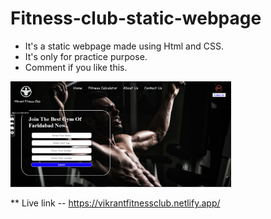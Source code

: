 # Fitness-club-static-webpage

<ul>
  <li> It's a static webpage made using Html and CSS.</li>
  <li>It's only for practice purpose.</li>
  <li>Comment if you like this.</li> 
</ul>
<img src="https://github.com/Arun-webcode/Fitness-club-static-website/blob/main/Screenshot%20Gym%20webpage.png" width="70%" height="80%">

\*\* Live link -- https://vikrantfitnessclub.netlify.app/
